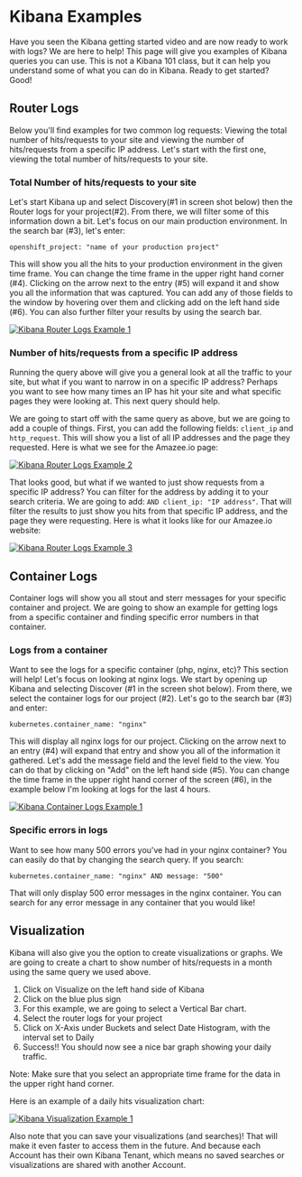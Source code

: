 # Kibana Examples

Have you seen the Kibana getting started video and are now ready to work with logs? We are here to help! This page will give you examples of Kibana queries you can use. This is not a Kibana 101 class, but it can help you understand some of what you can do in Kibana. Ready to get started? Good!

## Router Logs

Below you'll find examples for two common log requests: Viewing the total number of hits/requests to your site and viewing the number of hits/requests from a specific IP address. Let's start with the first one, viewing the total number of hits/requests to your site.

### Total Number of hits/requests to your site

Let's start Kibana up and select Discovery\(\#1 in screen shot below\) then the Router logs for your project\(\#2\). From there, we will filter some of this information down a bit. Let's focus on our main production environment. In the search bar \(\#3\), let's enter:

`openshift_project: "name of your production project"`

This will show you all the hits to your production environment in the given time frame. You can change the time frame in the upper right hand corner \(\#4\). Clicking on the arrow next to the entry \(\#5\) will expand it and show you all the information that was captured. You can add any of those fields to the window by hovering over them and clicking add on the left hand side \(\#6\). You can also further filter your results by using the search bar.

[![Kibana Router Logs Example 1](https://github.com/AlannaBurke/lagoon/tree/ebc032106d07c6342fe9782456f70501f4bdee0f/images/kibana_example1.png)](https://github.com/AlannaBurke/lagoon/tree/ebc032106d07c6342fe9782456f70501f4bdee0f/images/kibana_example1.png)

### Number of hits/requests from a specific IP address

Running the query above will give you a general look at all the traffic to your site, but what if you want to narrow in on a specific IP address? Perhaps you want to see how many times an IP has hit your site and what specific pages they were looking at. This next query should help.

We are going to start off with the same query as above, but we are going to add a couple of things. First, you can add the following fields: `client_ip` and `http_request`. This will show you a list of all IP addresses and the page they requested. Here is what we see for the Amazee.io page:

[![Kibana Router Logs Example 2](https://github.com/AlannaBurke/lagoon/tree/ebc032106d07c6342fe9782456f70501f4bdee0f/images/kibana_example2.png)](https://github.com/AlannaBurke/lagoon/tree/ebc032106d07c6342fe9782456f70501f4bdee0f/images/kibana_example2.png)

That looks good, but what if we wanted to just show requests from a specific IP address? You can filter for the address by adding it to your search criteria. We are going to add: `AND client_ip: "IP address"`. That will filter the results to just show you hits from that specific IP address, and the page they were requesting. Here is what it looks like for our Amazee.io website:

[![Kibana Router Logs Example 3](https://github.com/AlannaBurke/lagoon/tree/ebc032106d07c6342fe9782456f70501f4bdee0f/images/kibana_example3.png)](https://github.com/AlannaBurke/lagoon/tree/ebc032106d07c6342fe9782456f70501f4bdee0f/images/kibana_example3.png)

## Container Logs

Container logs will show you all stout and sterr messages for your specific container and project. We are going to show an example for getting logs from a specific container and finding specific error numbers in that container.

### Logs from a container

Want to see the logs for a specific container \(php, nginx, etc\)? This section will help! Let's focus on looking at nginx logs. We start by opening up Kibana and selecting Discover \(\#1 in the screen shot below\). From there, we select the container logs for our project \(\#2\). Let's go to the search bar \(\#3\) and enter:

`kubernetes.container_name: "nginx"`

This will display all nginx logs for our project. Clicking on the arrow next to an entry \(\#4\) will expand that entry and show you all of the information it gathered. Let's add the message field and the level field to the view. You can do that by clicking on "Add" on the left hand side \(\#5\). You can change the time frame in the upper right hand corner of the screen \(\#6\), in the example below I'm looking at logs for the last 4 hours.

[![Kibana Container Logs Example 1](https://github.com/AlannaBurke/lagoon/tree/ebc032106d07c6342fe9782456f70501f4bdee0f/images/kibana_example4.png)](https://github.com/AlannaBurke/lagoon/tree/ebc032106d07c6342fe9782456f70501f4bdee0f/images/kibana_example4.png)

### Specific errors in logs

Want to see how many 500 errors you've had in your nginx container? You can easily do that by changing the search query. If you search:

`kubernetes.container_name: "nginx" AND message: "500"`

That will only display 500 error messages in the nginx container. You can search for any error message in any container that you would like!

## Visualization

Kibana will also give you the option to create visualizations or graphs. We are going to create a chart to show number of hits/requests in a month using the same query we used above.

1. Click on Visualize on the left hand side of Kibana
2. Click on the blue plus sign
3. For this example, we are going to select a Vertical Bar chart.
4. Select the router logs for your project
5. Click on X-Axis under Buckets and select Date Histogram, with the interval set to Daily
6. Success!! You should now see a nice bar graph showing your daily traffic.  

Note: Make sure that you select an appropriate time frame for the data in the upper right hand corner.

Here is an example of a daily hits visualization chart:

[![Kibana Visualization Example 1](https://github.com/AlannaBurke/lagoon/tree/ebc032106d07c6342fe9782456f70501f4bdee0f/images/kibana_example5.png)](https://github.com/AlannaBurke/lagoon/tree/ebc032106d07c6342fe9782456f70501f4bdee0f/images/kibana_example5.png)

Also note that you can save your visualizations \(and searches\)! That will make it even faster to access them in the future. And because each Account has their own Kibana Tenant, which means no saved searches or visualizations are shared with another Account.

